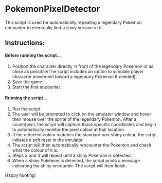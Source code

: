 # PokemonPixelDetector

This script is used for automatically repeating a legendary Pokemon encounter to eventually find a shiny version of it. 

## Instructions:
#### Before running the script...
1. Position the character directly in front of the legendary Pokemon or as close as possible(The script includes an option to simulate player character movement toward a legendary Pokémon if needed),
2. Save the game
3. Start the first encounter.

#### Running the script...  
1. Run the script
2. The user will be prompted to click on the emulator window and hover their mouse over the sprite of the legendary Pokemon. After a countdown, the script will capture those specific coordinates and begin to automatically monitor the pixel colour at that location.
3. If the detected colour matches the standard non-shiny colour, the script initiates a soft reset in the emulator.
4. The script will then automatically rencounter the Pokemon and check what the colour of it is.
5. Steps 3 and 4 will repeat until a shiny Pokemon is detected.
6. When a shiny Pokémon is detected, the script prints a message indicating the shiny encounter.  The script will then finish.

Happy hunting!
